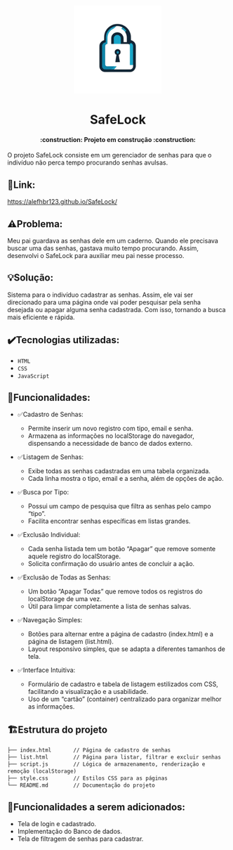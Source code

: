 <div align="center">
<img src="Logo-SafeLock.png" alt="Logo - SafeLock" width="200" height="200">
</div>
<h1 align="center"> SafeLock </h1>

<h4 align="center"> 
    :construction:  Projeto em construção  :construction:
</h4>

O projeto SafeLock consiste em um gerenciador de senhas para que o indivíduo não perca tempo procurando senhas avulsas.

## 📌Link: 
https://alefhbr123.github.io/SafeLock/

## ⚠️Problema:
Meu pai guardava as senhas dele em um caderno. Quando ele precisava buscar uma das senhas, gastava muito tempo procurando. Assim, desenvolvi o SafeLock para auxiliar meu pai nesse processo.

## 💡Solução:
Sistema para o indivíduo cadastrar as senhas. Assim, ele vai ser direcionado para uma página onde vai poder pesquisar pela senha desejada ou apagar alguma senha cadastrada. Com isso, tornando a busca mais eficiente e rápida.

## ✔️Tecnologias utilizadas:
- ``HTML``
- ``CSS``
- ``JavaScript``
## 🔗Funcionalidades:
- ✅Cadastro de Senhas:

    - Permite inserir um novo registro com tipo, email e senha.
    - Armazena as informações no localStorage do navegador, dispensando a necessidade de banco de dados externo.

- ✅Listagem de Senhas:

    - Exibe todas as senhas cadastradas em uma tabela organizada.
    - Cada linha mostra o tipo, email e a senha, além de opções de ação.
- ✅Busca por Tipo:

    - Possui um campo de pesquisa que filtra as senhas pelo campo “tipo”.
    - Facilita encontrar senhas específicas em listas grandes.
- ✅Exclusão Individual:

    - Cada senha listada tem um botão “Apagar” que remove somente aquele registro do localStorage.
    - Solicita confirmação do usuário antes de concluir a ação.
- ✅Exclusão de Todas as Senhas:

    - Um botão “Apagar Todas” que remove todos os registros do localStorage de uma vez.
    - Útil para limpar completamente a lista de senhas salvas.
- ✅Navegação Simples:

    - Botões para alternar entre a página de cadastro (index.html) e a página de listagem (list.html).
    - Layout responsivo simples, que se adapta a diferentes tamanhos de tela.
- ✅Interface Intuitiva:

    - Formulário de cadastro e tabela de listagem estilizados com CSS, facilitando a visualização e a usabilidade.
    - Uso de um “cartão” (container) centralizado para organizar melhor as informações.


## 🏗Estrutura do projeto
```text
├── index.html       // Página de cadastro de senhas
├── list.html        // Página para listar, filtrar e excluir senhas
├── script.js        // Lógica de armazenamento, renderização e remoção (localStorage)
├── style.css        // Estilos CSS para as páginas
└── README.md        // Documentação do projeto
```
## 🔗Funcionalidades a serem adicionados:
- Tela de login e cadastrado.
- Implementação do Banco de dados.
- Tela de filtragem de senhas para cadastrar.
